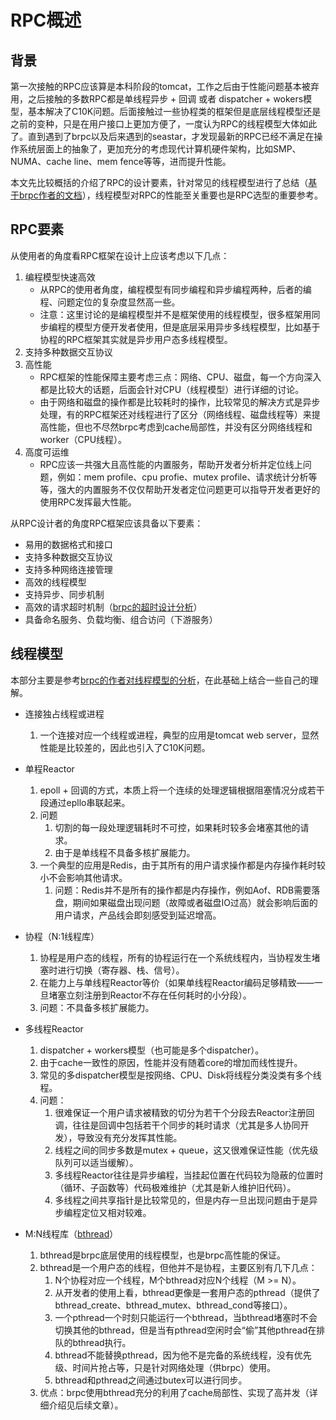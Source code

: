 # RPC概述

## 背景
第一次接触的RPC应该算是本科阶段的tomcat，工作之后由于性能问题基本被弃用，之后接触的多数RPC都是单线程异步 + 回调 或者 dispatcher + wokers模型，基本解决了C10K问题。后面接触过一些协程类的框架但是底层线程模型还是之前的变种，只是在用户接口上更加方便了，一度认为RPC的线程模型大体如此了。直到遇到了brpc以及后来遇到的seastar，才发现最新的RPC已经不满足在操作系统层面上的抽象了，更加充分的考虑现代计算机硬件架构，比如SMP、NUMA、cache line、mem fence等等，进而提升性能。

本文先比较概括的介绍了RPC的设计要素，针对常见的线程模型进行了总结（[基于brpc作者的文档](https://github.com/apache/incubator-brpc/blob/master/docs/cn/threading_overview.md)），线程模型对RPC的性能至关重要也是RPC选型的重要参考。

## RPC要素
从使用者的角度看RPC框架在设计上应该考虑以下几点：
1. 编程模型快速高效
	* 从RPC的使用者角度，编程模型有同步编程和异步编程两种，后者的编程、问题定位的复杂度显然高一些。
	* 注意：这里讨论的是编程模型并不是框架使用的线程模型，很多框架用同步编程的模型方便开发者使用，但是底层采用异步多线程模型，比如基于协程的RPC框架其实就是异步用户态多线程模型。
2. 支持多种数据交互协议
3. 高性能
	* RPC框架的性能保障主要考虑三点：网络、CPU、磁盘，每一个方向深入都是比较大的话题，后面会针对CPU（线程模型）进行详细的讨论。
	* 由于网络和磁盘的操作都是比较耗时的操作，比较常见的解决方式是异步处理，有的RPC框架还对线程进行了区分（网络线程、磁盘线程等）来提高性能，但也不尽然brpc考虑到cache局部性，并没有区分网络线程和worker（CPU线程）。
4. 高度可运维
	* RPC应该一共强大且高性能的内置服务，帮助开发者分析并定位线上问题，例如：mem profile、cpu profie、mutex profile、请求统计分析等等，强大的内置服务不仅仅帮助开发者定位问题更可以指导开发者更好的使用RPC发挥最大性能。


从RPC设计者的角度RPC框架应该具备以下要素：
* 易用的数据格式和接口
* 支持多种数据交互协议
* 支持多种网络连接管理
* 高效的线程模型
* 支持异步、同步机制
* 高效的请求超时机制（[brpc的超时设计分析](https://github.com/apache/incubator-brpc/blob/master/docs/cn/timer_keeping.md)）
* 具备命名服务、负载均衡、组合访问（下游服务）

## 线程模型
本部分主要是参考[brpc的作者对线程模型的分析](https://github.com/apache/incubator-brpc/blob/master/docs/cn/threading_overview.md)，在此基础上结合一些自己的理解。

* 连接独占线程或进程
	1. 一个连接对应一个线程或进程，典型的应用是tomcat web server，显然性能是比较差的，因此也引入了C10K问题。

* 单程Reactor
	1. epoll + 回调的方式，本质上将一个连续的处理逻辑根据阻塞情况分成若干段通过epllo串联起来。
	2. 问题
		1. 切割的每一段处理逻辑耗时不可控，如果耗时较多会堵塞其他的请求。
		2. 由于是单线程不具备多核扩展能力。
	3. 一个典型的应用是Redis，由于其所有的用户请求操作都是内存操作耗时较小不会影响其他请求。
		1. 问题：Redis并不是所有的操作都是内存操作，例如Aof、RDB需要落盘，期间如果磁盘出现问题（故障或者磁盘IO过高）就会影响后面的用户请求，产品线会即刻感受到延迟增高。
	
* 协程（N:1线程库）
	1. 协程是用户态的线程，所有的协程运行在一个系统线程内，当协程发生堵塞时进行切换（寄存器、栈、信号）。
	2. 在能力上与单线程Reactor等价（如果单线程Reactor编码足够精致——一旦堵塞立刻注册到Reactor不存在任何耗时的小分段）。
	3. 问题：不具备多核扩展能力。

* 多线程Reactor
	1. dispatcher + workers模型（也可能是多个dispatcher）。
	2. 由于cache一致性的原因，性能并没有随着core的增加而线性提升。
	3. 常见的多dispatcher模型是按网络、CPU、Disk将线程分类没类有多个线程。
	4. 问题：
		1. 很难保证一个用户请求被精致的切分为若干个分段去Reactor注册回调，往往是回调中包括若干个同步的耗时请求（尤其是多人协同开发），导致没有充分发挥其性能。
		2. 线程之间的同步多数是mutex + queue，这又很难保证性能（优先级队列可以适当缓解）。
		3. 多线程Reactor往往是异步编程，当挂起位置在代码较为隐蔽的位置时（循环、子函数等）代码极难维护（尤其是新人维护旧代码）。
		4. 多线程之间共享指针是比较常见的，但是内存一旦出现问题由于是异步编程定位又相对较难。

* M:N线程库（[bthread](https://github.com/apache/incubator-brpc/tree/master/src/bthread)）
	1. bthread是brpc底层使用的线程模型，也是brpc高性能的保证。
	2. bthread是一个用户态的线程，但他并不是协程，主要区别有几下几点：
		1. N个协程对应一个线程，M个bthread对应N个线程（M >= N）。
		2. 从开发者的使用上看，bthread更像是一套用户态的pthread（提供了bthread_create、bthread_mutex、bthread_cond等接口）。
		3. 一个pthread一个时刻只能运行一个bthread，当bthread堵塞时不会切换其他的bthread，但是当有pthread空闲时会“偷”其他pthread在排队的bthread执行。
		4. bthread不能替换pthread，因为他不是完备的系统线程，没有优先级、时间片抢占等，只是针对网络处理（供brpc）使用。
		5. bthread和pthread之间通过butex可以进行同步。
	7. 优点：brpc使用bthread充分的利用了cache局部性、实现了高并发（详细介绍见后续文章）。


